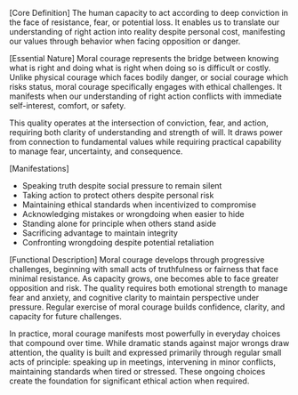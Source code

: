 [Core Definition]
The human capacity to act according to deep conviction in the face of resistance, fear, or potential loss. It enables us to translate our understanding of right action into reality despite personal cost, manifesting our values through behavior when facing opposition or danger.

[Essential Nature]
Moral courage represents the bridge between knowing what is right and doing what is right when doing so is difficult or costly. Unlike physical courage which faces bodily danger, or social courage which risks status, moral courage specifically engages with ethical challenges. It manifests when our understanding of right action conflicts with immediate self-interest, comfort, or safety.

This quality operates at the intersection of conviction, fear, and action, requiring both clarity of understanding and strength of will. It draws power from connection to fundamental values while requiring practical capability to manage fear, uncertainty, and consequence.

[Manifestations]
- Speaking truth despite social pressure to remain silent
- Taking action to protect others despite personal risk
- Maintaining ethical standards when incentivized to compromise
- Acknowledging mistakes or wrongdoing when easier to hide
- Standing alone for principle when others stand aside
- Sacrificing advantage to maintain integrity
- Confronting wrongdoing despite potential retaliation

[Functional Description]
Moral courage develops through progressive challenges, beginning with small acts of truthfulness or fairness that face minimal resistance. As capacity grows, one becomes able to face greater opposition and risk. The quality requires both emotional strength to manage fear and anxiety, and cognitive clarity to maintain perspective under pressure. Regular exercise of moral courage builds confidence, clarity, and capacity for future challenges.

In practice, moral courage manifests most powerfully in everyday choices that compound over time. While dramatic stands against major wrongs draw attention, the quality is built and expressed primarily through regular small acts of principle: speaking up in meetings, intervening in minor conflicts, maintaining standards when tired or stressed. These ongoing choices create the foundation for significant ethical action when required.